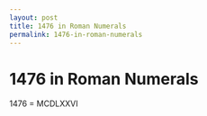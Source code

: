 ```yaml
---
layout: post
title: 1476 in Roman Numerals
permalink: 1476-in-roman-numerals
---
```


# 1476 in Roman Numerals

1476 = MCDLXXVI
